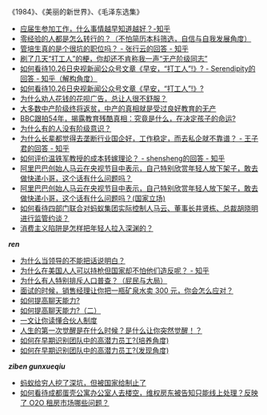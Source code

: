 《1984》、《美丽的新世界》、《毛泽东选集》

* [应届生参加工作，什么事情越早知道越好？-知乎](https://www.zhihu.com/question/407372614/answer/1460998074)
* [零经验的人都是怎么转行的？（不怕简历本科筛选，自信与自我发展角度）](https://www.zhihu.com/question/24105566/answer/937593110)
* [管培生真的是个很坑的职位吗？ - 张行云的回答 - 知乎](https://www.zhihu.com/question/300310754/answer/1169747507)
* [刷了几天“打工人”的梗，你却还不肯称我一声“无产阶级同志”](https://zhuanlan.zhihu.com/p/270218685)
* [如何看待10.26日央视新闻公众号文章《早安，“打工人”!》? - Serendipity的回答 - 知乎（解构角度）](https://www.zhihu.com/question/427373923/answer/1545982644)
* [如何看待10.26日央视新闻公众号文章《早安，“打工人”!》?](https://www.zhihu.com/question/427373923/answer/1544106399)
* [为什么劝人花钱的花呗广告，总让人很不舒服？](https://zhuanlan.zhihu.com/p/268022714)
* [大多数中产阶级终将返贫，中产的真相就是受过良好教育的无产](https://zhuanlan.zhihu.com/p/121647100)
* [BBC跟拍54年，揭露教育残酷真相：究竟是什么，在决定孩子的命运?](http://www.360doc.com/content/20/1008/09/52906961_939386992.shtml)
* [为什么有的人没有阶级意识？](https://www.zhihu.com/question/48343079/answer/1150915048)
* [为什么长辈都觉得去垄断行业国企好，工作稳定，而去私企就不靠谱？ - 王子君的回答 - 知乎](https://www.zhihu.com/question/33273396/answer/133140400)
* [如何评价温铁军教授的成本转嫁理论？ - shensheng的回答 - 知乎](https://www.zhihu.com/question/38920983/answer/117800283)
* [阿里巴巴创始人马云在央视节目中表示，自己特别欣赏年轻人放下架子，敢去做快递小哥，这个话有什么问题吗？](https://www.zhihu.com/question/413761496/answer/1415035372)
* [阿里巴巴创始人马云在央视节目中表示，自己特别欣赏年轻人放下架子，敢去做快递小哥，这个话有什么问题吗？(国家立场)](https://www.zhihu.com/question/413761496/answer/1407018743?utm_source=hot_content_share&utm_medium=all)
* [如何看待四部门联合对蚂蚁集团实际控制人马云、董事长井贤栋、总裁胡晓明进行监管约谈？](https://www.zhihu.com/question/428515455/answer/1556270496)
* [消费主义陷阱是怎样把年轻人拉入深渊的？](https://b23.tv/eqHXik)

***ren***

* [为什么当领导的不能把话说明白？](https://www.zhihu.com/question/342579123/answer/1399693374)
* [为什么在美国人人可以持枪但国家却不怕他们造反呢？ - 知乎](https://www.zhihu.com/answer/1459910393)
* [为什么有人特别排斥人口普查？（屁民与大局）](https://www.zhihu.com/question/425762411/answer/1551810771)
* [面试的时候，销售经理让你把一瓶矿泉水卖 300 元，你会怎么应对？](https://www.zhihu.com/question/64028409/answer/1541388173)
* [如何提高聊天能力?](https://www.zhihu.com/question/29461563/answer/1219627708)
* [如何提高聊天能力?（二）](https://www.zhihu.com/question/29461563/answer/1324775916)
* [一文让你读懂合伙人制度](https://zhuanlan.zhihu.com/p/86941111)
* [人生的第一次觉醒是在什么时候？是什么让你突然觉醒！？](https://www.zhihu.com/question/42077394/answer/93531765)
* [如何在早期识别团队中的高潜力员工?(培养角度)](https://www.zhihu.com/question/22391644/answer/194883128)
* [如何在早期识别团队中的高潜力员工?(发现角度)](https://www.zhihu.com/question/22391644/answer/1068379877)


***ziben gunxueqiu***

* [蚂蚁给穷人挖了深坑，但被国家给制止了](https://mp.weixin.qq.com/s/QlsfWz8qyfcMcFZAxCDYTg)
* [如何看待成都蛋壳公寓办公室人去楼空，维权房东被告知只能线上处理？反映了 O2O 租房市场哪些问题？](https://www.zhihu.com/question/431790244/answer/1592788706)
